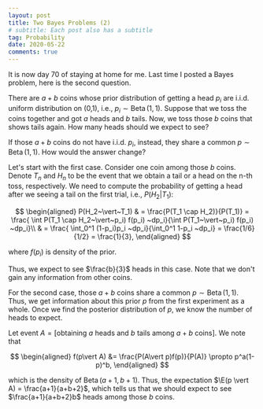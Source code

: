```yaml
---
layout: post
title: Two Bayes Problems (2)
# subtitle: Each post also has a subtitle
tag: Probability
date: 2020-05-22
comments: true
---
```


It is now day 70 of staying at home for me. Last time I posted a Bayes problem, here is the second question.

There are $a+b$ coins whose prior distribution of getting a head $p_i$ are i.i.d. uniform distribution on (0,1), i.e., $p_i \sim \operatorname{Beta}(1,1)$. Suppose that we toss the coins together and got $a$ heads and $b$ tails. Now, we toss those $b$ coins that shows tails again. How many heads should we expect to see?

If those $a+b$ coins do not have i.i.d. $p_i$, instead, they share a common $p\sim \operatorname{Beta}(1,1)$. How would the answer change?


Let's start with the first case. Consider one coin among those $b$ coins. Denote $T_n$ and $H_n$ to be the event that we obtain a tail or a head on the n-th toss, respectively. We need to compute the probability of getting a head after we seeing a tail on the first trial, i.e., $P(H_2 \vert T_1)$:

$$
\begin{aligned}
P(H_2~\vert~T_1) & =  \frac{P(T_1 \cap H_2)}{P(T_1)} = \frac{ \int P(T_1 \cap H_2~\vert~p_i) f(p_i) ~dp_i}{\int P(T_1~\vert~p_i) f(p_i) ~dp_i}\\
& = \frac{ \int_0^1 (1-p_i)p_i  ~dp_i}{\int_0^1 1-p_i ~dp_i} = \frac{1/6}{1/2} = \frac{1}{3},
\end{aligned}
$$

 where $f(p_i)$ is density of the prior.

Thus, we expect to see $\frac{b}{3}$ heads in this case. Note that we don't gain any information from other coins.

For the second case, those $a+b$ coins share a common $p\sim \operatorname{Beta}(1,1)$. Thus, we get  information about this prior $p$ from the first experiment as a whole. Once we find the posterior distribution of $p$, we know the number of heads to expect.

Let event $A = [\text{obtaining $a$ heads and $b$ tails among $a+b$ coins}]$.
We note that

$$
\begin{aligned}
f(p\vert A) &= \frac{P(A\vert p)f(p)}{P(A)} \propto p^a(1-p)^b,
 \end{aligned}
$$

which is the density of $\operatorname{Beta}(a+1,b+1)$. Thus, the expectation $\E(p \vert A) = \frac{a+1}{a+b+2}$, which tells us that we should expect to see $\frac{a+1}{a+b+2}b$ heads among those $b$ coins.
